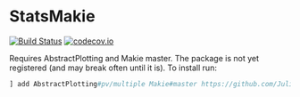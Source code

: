 # StatsMakie

[![Build Status](https://travis-ci.org/JuliaPlots/StatsMakie.jl.svg?branch=master)](https://travis-ci.org/JuliaPlots/StatsMakie.jl)
[![codecov.io](http://codecov.io/github/JuliaPlots/StatsMakie.jl/coverage.svg?branch=master)](http://codecov.io/github/JuliaPlots/StatsMakie.jl?branch=master)

Requires AbstractPlotting and Makie master. The package is not yet registered (and may break often until it is). To install run:

```julia
] add AbstractPlotting#pv/multiple Makie#master https://github.com/JuliaPlots/StatsMakie.jl.git
```
